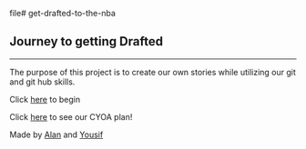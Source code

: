 file# get-drafted-to-the-nba
## Journey to getting Drafted
---
The purpose of this project is to create our own stories while utilizing our git and git hub skills.

  Click [here](alarm.md) to begin
  
  Click [here](https://docs.google.com/drawings/d/1ylh2RB0vgOPX2SYsWHGs9h1UTG2-xOI3oMhG6sswa1M/edit) to see our CYOA plan!
  
  Made by [Alan](https://github.com/alanl0566) and [Yousif](https://github.com/yousifh3067) 
